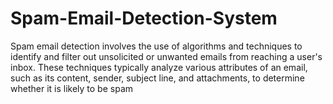 # Spam-Email-Detection-System
Spam email detection involves the use of algorithms and techniques to identify and filter out unsolicited or unwanted emails from reaching a user's inbox. These techniques typically analyze various attributes of an email, such as its content, sender, subject line, and attachments, to determine whether it is likely to be spam
